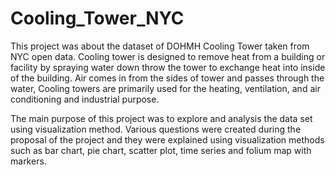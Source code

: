 # Cooling_Tower_NYC
This project was about the dataset of DOHMH Cooling Tower taken from NYC open data. Cooling
tower is designed to remove heat from a building or facility by spraying water down throw the
tower to exchange heat into inside of the building. Air comes in from the sides of tower and
passes through the water, Cooling towers are primarily used for the heating, ventilation, and air
conditioning and industrial purpose. 

The main purpose of this project was to explore  and analysis the data set using visualization method.
Various questions were created during the proposal of the project and they were explained using
visualization methods such as bar chart, pie chart, scatter plot, time series and folium map with markers.


 

